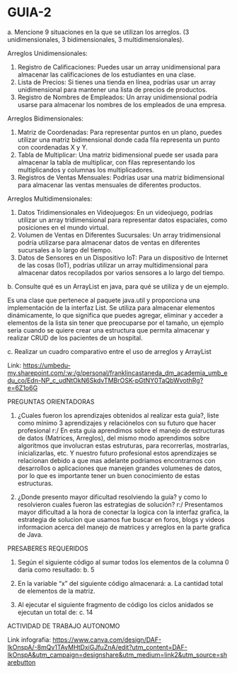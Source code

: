 # GUIA-2

a. Mencione 9 situaciones en la que se utilizan los arreglos. (3 unidimensionales, 3
bidimensionales, 3 multidimensionales).

Arreglos Unidimensionales:
1.	Registro de Calificaciones: Puedes usar un array unidimensional para almacenar las calificaciones de los estudiantes en una clase.
2.	Lista de Precios: Si tienes una tienda en línea, podrías usar un array unidimensional para mantener una lista de precios de productos.
3.	Registro de Nombres de Empleados: Un array unidimensional podría usarse para almacenar los nombres de los empleados de una empresa.

Arreglos Bidimensionales:
1.	Matriz de Coordenadas: Para representar puntos en un plano, puedes utilizar una matriz bidimensional donde cada fila representa un punto con coordenadas X y Y.
2.	Tabla de Multiplicar: Una matriz bidimensional puede ser usada para almacenar la tabla de multiplicar, con filas representando los multiplicandos y columnas los multiplicadores.
3.	Registros de Ventas Mensuales: Podrías usar una matriz bidimensional para almacenar las ventas mensuales de diferentes productos.
   
Arreglos Multidimensionales:
1.	Datos Tridimensionales en Videojuegos: En un videojuego, podrías utilizar un array tridimensional para representar datos espaciales, como posiciones en el mundo virtual.
2.	Volumen de Ventas en Diferentes Sucursales: Un array tridimensional podría utilizarse para almacenar datos de ventas en diferentes sucursales a lo largo del tiempo.
3.	Datos de Sensores en un Dispositivo IoT: Para un dispositivo de Internet de las cosas (IoT), podrías utilizar un array multidimensional para almacenar datos recopilados por varios sensores a lo largo del tiempo.

b. Consulte qué es un ArrayList en java, para qué se utiliza y de un ejemplo.

Es una clase que pertenece al paquete java.util y proporciona una implementación de la interfaz List. Se utiliza para almacenar elementos dinámicamente, lo que significa que puedes agregar, eliminar y acceder a elementos de la lista sin tener que preocuparse por el tamaño, un ejemplo seria cuando se quiere crear una estructura que permita almacenar y realizar CRUD de los pacientes de un hospital.

c. Realizar un cuadro comparativo entre el uso de arreglos y ArrayList

Link: https://umbedu-my.sharepoint.com/:w:/g/personal/franklincastaneda_dm_academia_umb_edu_co/Edn-NP_c_udNtOkN6SkdvTMBrOSK-pGtNY0TaQbWvothRg?e=6Z1o6G

PREGUNTAS ORIENTADORAS
1. ¿Cuales fueron los aprendizajes obtenidos al realizar esta guía?, liste como mínimo 3
aprendizajes y relaciónelos con su futuro que hacer profesional
r:/ En esta guia aprendimos sobre el manejo de estructuras de datos (Matrices, Arreglos), del mismo modo aprendimos sobre algoritmos que involucran estas estruturas, para recorrerlas, mostrarlas, inicializarlas, etc. Y nuestro futuro profesional estos aprendizajes se relacionan debido a que mas adelante podriamos encontrarnos con desarrollos o aplicaciones que manejen grandes volumenes de datos, por lo que es importante tener un buen conocimiento de estas estructuras. 

2. ¿Donde presento mayor dificultad resolviendo la guía? y como lo resolvieron cuales fueron las
estrategias de solución?
r:/ Presentamos mayor dificultad a la hora de conectar la logica con la interfaz grafica, la estrategia de solucion que usamos fue buscar en foros, blogs y videos informacion acerca del manejo de matrices y arreglos en la parte grafica de Java.

PRESABERES REQUERIDOS
1. Según el siguiente código al sumar todos los elementos de la columna 0 daría como resultado:
b. 5

2. En la variable “x” del siguiente código almacenará:
a. La cantidad total de elementos de la matriz.

3. Al ejecutar el siguiente fragmento de código los ciclos anidados se ejecutan un total de:
c. 14

ACTIVIDAD DE TRABAJO AUTONOMO 

Link infografia: https://www.canva.com/design/DAF-IkOnspA/-8mQv1TAyMHtDxiGJfuZnA/edit?utm_content=DAF-IkOnspA&utm_campaign=designshare&utm_medium=link2&utm_source=sharebutton
